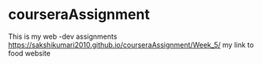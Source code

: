 # courseraAssignment
This is my web -dev assignments
https://sakshikumari2010.github.io/courseraAssignment/Week_5/ my link to food website
